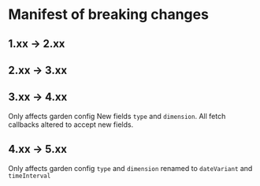 # Manifest of breaking changes

## 1.xx -> 2.xx

## 2.xx -> 3.xx

## 3.xx -> 4.xx

Only affects garden config
New fields `type` and `dimension`.
All fetch callbacks altered to accept new fields.

## 4.xx -> 5.xx

Only affects garden config
`type` and `dimension` renamed to `dateVariant` and `timeInterval` 
